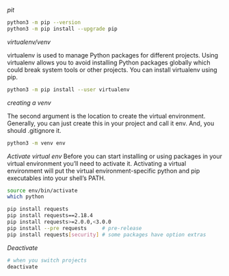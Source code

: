 *pit*

```bash
python3 -m pip --version
python3 -m pip install --upgrade pip
```

*virtualenv/venv*

virtualenv is used to manage Python packages for different projects. Using
virtualenv allows you to avoid installing Python packages globally which could
break system tools or other projects. You can install virtualenv using pip.

```bash
python3 -m pip install --user virtualenv
```

*creating a venv*

The second argument is the location to create the virtual environment.
Generally, you can just create this in your project and call it env.
And, you should .gitignore it.

```bash
python3 -m venv env
```

*Activate virtual env*
Before you can start installing or using packages in your virtual environment
you’ll need to activate it. Activating a virtual environment will put the
virtual environment-specific python and pip executables into your shell’s PATH.

```bash
source env/bin/activate
which python
```

```bash
pip install requests
pip install requests==2.18.4
pip install requests>=2.0.0,<3.0.0
pip install --pre requests     # pre-release
pip install requests[security] # some packages have option extras
```

*Deactivate*

```bash
# when you switch projects
deactivate
```
